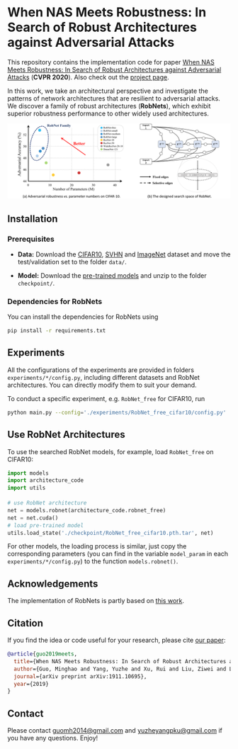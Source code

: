 # When NAS Meets Robustness: In Search of Robust Architectures against Adversarial Attacks 
This repository contains the implementation code for paper [When NAS Meets Robustness: In Search of Robust Architectures against Adversarial Attacks](https://arxiv.org/abs/1911.10695) (__CVPR 2020__). Also check out the [project page](http://www.mit.edu/~yuzhe/robnets.html).

In this work, we take an architectural perspective and investigate the patterns of network architectures that are resilient to adversarial attacks. We discover a family of robust architectures (__RobNets__), which exhibit superior robustness performance to other widely used architectures.

![overview](assets/robnets.png)

## Installation

### Prerequisites
- __Data:__ Download the [CIFAR10](https://www.cs.toronto.edu/~kriz/cifar.html), [SVHN](http://ufldl.stanford.edu/housenumbers/) and [ImageNet](http://image-net.org/download) dataset and move the test/validation set to the folder `data/`.

- __Model:__ Download the [pre-trained models](https://drive.google.com/file/d/1h2JLcumQgS296Su950ZEtiJrEgxWzxfP/view?usp=sharing) and unzip to the folder `checkpoint/`.


### Dependencies for RobNets 
You can install the dependencies for RobNets using
```bash
pip install -r requirements.txt
```


## Experiments
All the configurations of the experiments are provided in folders `experiments/*/config.py`, including different datasets and RobNet architectures. You can directly modify them to suit your demand.

To conduct a specific experiment, e.g. `RobNet_free` for CIFAR10, run
```bash
python main.py --config='./experiments/RobNet_free_cifar10/config.py'
```


## Use RobNet Architectures
To use the searched RobNet models, for example, load `RobNet_free` on CIFAR10:
```python
import models
import architecture_code
import utils

# use RobNet architecture
net = models.robnet(architecture_code.robnet_free)
net = net.cuda()
# load pre-trained model
utils.load_state('./checkpoint/RobNet_free_cifar10.pth.tar', net)
```
For other models, the loading process is similar, just copy the corresponding parameters (you can find in the variable `model_param` in each `experiments/*/config.py`) to the function `models.robnet()`.


## Acknowledgements
The implementation of RobNets is partly based on [this work](https://github.com/quark0/darts).


## Citation
If you find the idea or code useful for your research, please cite [our paper](https://arxiv.org/abs/1911.10695):
```bib
@article{guo2019meets,
  title={When NAS Meets Robustness: In Search of Robust Architectures against Adversarial Attacks},
  author={Guo, Minghao and Yang, Yuzhe and Xu, Rui and Liu, Ziwei and Lin, Dahua},
  journal={arXiv preprint arXiv:1911.10695},
  year={2019}
}
```


## Contact
Please contact guomh2014@gmail.com and yuzheyangpku@gmail.com if you have any questions. Enjoy!
